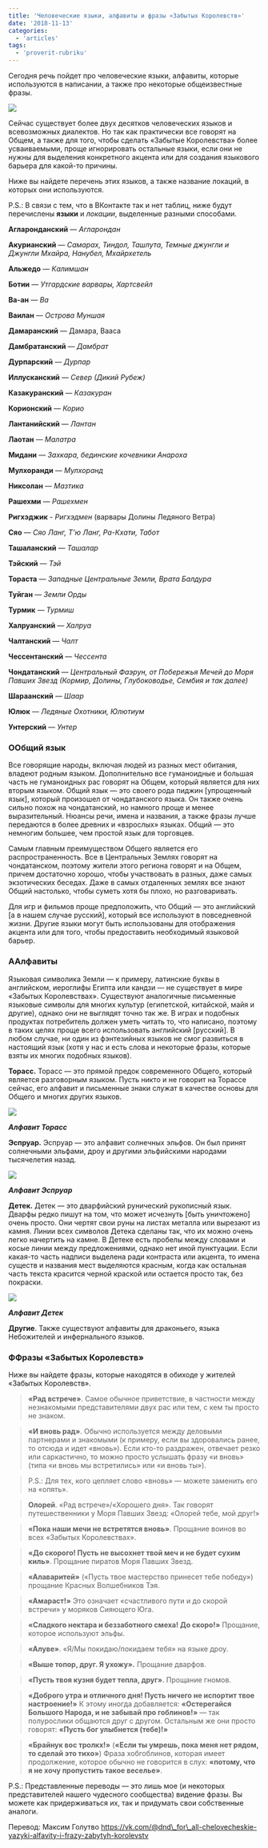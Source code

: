 ```yaml
---
title: 'Человеческие языки, алфавиты и фразы «Забытых Королевств»'
date: '2018-11-13'
categories:
  - 'articles'
tags:
  - 'proverit-rubriku'
---
```


Сегодня речь пойдет про человеческие языки, алфавиты, которые используются в написании, а также про некоторые общеизвестные фразы.

![](https://pp.userapi.com/c849028/v849028398/b470e/21tDy5R19PQ.jpg)

Сейчас существует более двух десятков человеческих языков и всевозможных диалектов. Но так как практически все говорят на Общем, а также для того, чтобы сделать «Забытые Королевства» более усваиваемыми, проще игнорировать остальные языки, если они не нужны для выделения конкретного акцента или для создания языкового барьера для какой-то причины.

Ниже вы найдете перечень этих языков, а также название локаций, в которых они используются.

P.S.: В связи с тем, что в ВКонтакте так и нет таблиц, ниже будут перечислены **языки** и *локации*, выделенные разными способами.

**Агларонданский** — *Агларондан*

**Акурианский** — *Самарах, Тиндол, Ташлута, Темные джунгли и Джунгли Мхайра, Нанубел, Мхайрхетель*

**Альжедо** — *Калимшан*

**Ботии** — *Утгардские варвары, Хартсвейл*

**Ва-ан** — *Ва*

**Ваилан** — *Острова Муншая*

**Дамаранский** — Дамара, Вааса

**Дамбратанский** — *Дамбрат*

**Дурпарский** — *Дурпар*

**Иллусканский** — *Север (Дикий Рубеж)*

**Казакуранский** — *Казакуран*

**Корионский** — *Корио*

**Лантанийский** — *Лантан*

**Лаотан** — *Малатра*

**Мидани** — *Захкара, бединские кочевники Анароха*

**Мулхоранди** — *Мулхоранд*

**Никсолан** — *Мазтика*

**Рашехми** — *Рашехмен*

**Ригхэджик** \- *Ригхэдмен* (варвары Долины Ледяного Ветра)

**Сяо** — *Сяо Ланг, Т'ю Ланг, Ра-Кхати, Табот*

**Ташаланский** — *Ташалар*

**Тэйский** — *Тэй*

**Тораста** — *Западные Центральные Земли, Врата Балдура*

**Туйган** — *Земли Орды*

**Турмик** — *Турмиш*

**Халруанский** — *Халруа*

**Чалтанский** — *Чалт*

**Чессентанский** — *Чессента*

**Чондатанский** — *Центральный Фаэрун, от Побережья Мечей до Моря Павших Звезд (Кормир, Долины, Глубоководье, Сембия и так далее)*

**Шараанский** — *Шаар*

**Юлюк** — *Ледяные Охотники, Юлютиум*

**Унтерский** — *Унтер*

### ООбщий язык

Все говорящие народы, включая людей из разных мест обитания, владеют родным языком. Дополнительно все гуманоидные и большая часть не гуманоидных рас говорят на Общем, который является для них вторым языком. Общий язык — это своего рода пиджин \[упрощенный язык\], который произошел от чондатанского языка. Он также очень сильно похож на чондатанский, но намного проще и менее выразительный. Нюансы речи, имена и названия, а также фразы лучше передаются в более древних и «взрослых» языках. Общий — это немногим большее, чем простой язык для торговцев.

Самым главным преимуществом Общего является его распространенность. Все в Центральных Землях говорят на чондатанском, поэтому жители этого региона говорят и на Общем, причем достаточно хорошо, чтобы участвовать в разных, даже самых экзотических беседах. Даже в самых отдаленных землях все знают Общий настолько, чтобы суметь хотя бы плохо, но разговаривать.

Для игр и фильмов проще предположить, что Общий — это английский \[а в нашем случае русский\], который все используют в повседневной жизни. Другие языки могут быть использованы для отображения акцента или для того, чтобы предоставить необходимый языковой барьер.

### ААлфавиты

Языковая символика Земли — к примеру, латинские буквы в английском, иероглифы Египта или кандзи — не существует в мире «Забытых Королевствах». Существуют аналогичные письменные языковые символы для многих культур (египетской, китайской, майя и другие), однако они не выглядят точно так же. В играх и подобных продуктах потребитель должен уметь читать то, что написано, поэтому в таких целях проще всего использовать английский \[русский\]. В любом случае, ни один из фэнтезийных языков не смог развиться в настоящий язык (хотя у нас и есть слова и некоторые фразы, которые взяты их многих подобных языков).

**Торасс.** Торасс — это прямой предок современного Общего, который является разговорным языком. Пусть никто и не говорит на Торассе сейчас, его алфавит и письменные знаки служат в качестве основы для Общего и многих других языков.

![](https://pp.userapi.com/c851424/v851424121/4753f/rRwkstyVpRk.jpg)

**_Алфавит Торасс_**

**Эспруар.** Эспруар — это алфавит солнечных эльфов. Он был принят солнечными эльфами, дроу и другими эльфийскими народами тысячелетия назад.

![](https://pp.userapi.com/c851424/v851424121/47535/g1ZodY_bGP4.jpg)

**_Алфавит Эспруар_**

**Детек.** Детек — это дварфийский рунический рукописный язык. Дварфы редко пишут на том, что может исчезнуть \[быть уничтожено\] очень просто. Они чертят свои руны на листах металла или вырезают из камня. Линии всех символов Детека сделаны так, что их можно очень легко начертить на камне. В Детеке есть пробелы между словами и косые линии между предложениями, однако нет иной пунктуации. Если какая-то часть надписи выделена ради контраста или акцента, то имена существ и названия мест выделяются красным, когда как остальная часть текста красится черной краской или остается просто так, без покраски.

![](https://pp.userapi.com/c851424/v851424121/4752b/pN7oY0I-O5Q.jpg)

**_Алфавит Детек_**

**Другие**. Также существуют алфавиты для драконьего, языка Небожителей и инфернального языков.

### ФФразы «Забытых Королевств»

Ниже вы найдете фразы, которые находятся в обиходе у жителей «Забытых Королевств».

> **«Рад встрече»**. Самое обычное приветствие, в частности между незнакомыми представителями двух рас или тем, с кем ты просто не знаком.

> **«И вновь рад»**. Обычно используется между деловыми партнерами и знакомыми (к примеру, если вы здоровались ранее, то отсюда и идет «вновь»). Если кто-то раздражен, отвечает резко или саркастично, то можно просто услышать фразу «и вновь» (типа «и вновь мы встретились» или «и вновь ты»).

> P.S.: Для тех, кого цепляет слово «вновь» — можете заменить его на «опять».

> **Олорей**. «Рад встрече»/«Хорошего дня». Так говорят путешественники у Моря Павших Звезд: «Олорей тебе, мой друг!»

> **«Пока наши мечи не встретятся вновь»**. Прощание воинов во всех «Забытых Королевствах».

> **«До скорого! Пусть не высохнет твой меч и не будет сухим киль»**. Прощание пиратов Моря Павших Звезд.

> **«Алаваритей»** («Пусть твое мастерство принесет тебе победу») прощание Красных Волшебников Тэя.

> **«Амараст!»** Это означает «счастливого пути и до скорой встречи» у моряков Сияющего Юга.

> **«Сладкого нектара и беззаботного смеха! До скоро!»** Прощание, которое используют эльфы.

> **«Алуве»**. «Я/Мы покидаю/покидаем тебя» на языке дроу.

> **«Выше топор, друг. Я ухожу».** Прощание дварфов.

> **«Пусть твоя кузня будет тепла, друг»**. Прощание гномов.

> **«Доброго утра и отличного дня! Пусть ничего не испортит твое настроение!»** К этому иногда добавляется: **«Остерегайся Большого Народа, и не забывай про гоблинов!»** — так полурослики общаются друг с другом. Остальным же они просто говорят: **«Пусть бог улыбнется (тебе)!»**

> **«Брайнук вос тролкх!»** (**«Если ты умрешь, пока меня нет рядом, то сделай это тихо»**) Фраза хобгоблинов, которая имеет продолжение, которое обычно не говорится в слух: **«потому, что я не хочу пропустить такое веселье»**.

P.S.: Представленные переводы — это лишь мое (и некоторых представителей нашего чудесного сообщества) видение фразы. Вы можете как придерживаться их, так и придумать свои собственные аналоги.

Перевод: Максим Голутво https://vk.com/@dnd\_for\_all-chelovecheskie-yazyki-alfavity-i-frazy-zabytyh-korolevstv
